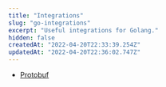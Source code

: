 ```yaml
---
title: "Integrations"
slug: "go-integrations"
excerpt: "Useful integrations for Golang."
hidden: false
createdAt: "2022-04-20T22:33:39.254Z"
updatedAt: "2022-04-20T22:36:02.747Z"
---
```

* [Protobuf](doc:protobuf-go)